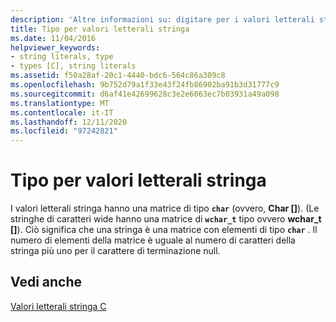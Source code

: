 ```yaml
---
description: 'Altre informazioni su: digitare per i valori letterali stringa'
title: Tipo per valori letterali stringa
ms.date: 11/04/2016
helpviewer_keywords:
- string literals, type
- types [C], string literals
ms.assetid: f50a28af-20c1-4440-bdc6-564c86a309c8
ms.openlocfilehash: 9b752d79a1f33e43f24fb86902ba91b3d31777c9
ms.sourcegitcommit: d6af41e42699628c3e2e6063ec7b03931a49a098
ms.translationtype: MT
ms.contentlocale: it-IT
ms.lasthandoff: 12/11/2020
ms.locfileid: "97242821"
---
```

# <a name="type-for-string-literals"></a>Tipo per valori letterali stringa

I valori letterali stringa hanno una matrice di tipo **`char`** (ovvero, **Char []**). (Le stringhe di caratteri wide hanno una matrice di **`wchar_t`** tipo ovvero **wchar_t []**). Ciò significa che una stringa è una matrice con elementi di tipo **`char`** . Il numero di elementi della matrice è uguale al numero di caratteri della stringa più uno per il carattere di terminazione null.

## <a name="see-also"></a>Vedi anche

[Valori letterali stringa C](../c-language/c-string-literals.md)
